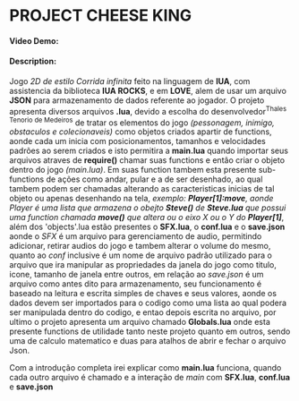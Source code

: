 # PROJECT CHEESE KING
#### Video Demo:  <URL HERE>
#### Description:
Jogo _2D de estilo Corrida infinita_ feito na linguagem de **lUA**, com assistencia da biblioteca **lUA ROCKS**, e em **LOVE**, alem de usar um arquivo **JSON** para armazenamento de dados referente ao jogador. O projeto apresenta diversos arquivos **.lua**, devido a escolha do desenvolvedor<sup>Thales Tenorio de Medeiros</sup> de tratar os elementos do jogo _(pessonagem, inimigo, obstaculos e colecionaveis)_ como objetos criados apartir de functions, aonde cada um inicia com posicionamentos, tamanhos e velocidades padrões ao serem criados e isto permitira a **main.lua** quando importar seus arquivos atraves de **require()** chamar suas functions e entâo criar o objeto dentro do jogo _(main.lua)_. Em suas function tambem esta presente sub-functions de ações como andar, pular e a de ser desenhado, ao qual tambem podem ser chamadas alterando as caracteristicas inicias de tal objeto ou apenas desenhando na tela, _exemplo: **Player[1]:move**, aonde Player é uma lista que armazena o obejto **Steve()** de **Steve.lua** que possui uma function chamada **move()** que altera ou o eixo X ou o Y do **Player[1]**_, além dos 'objects'.lua estão presentes o **SFX.lua**, o **conf.lua** e o **save.json** aonde o _SFX_ é um arquivo para gerenciamento de audio, permitindo adicionar, retirar audios do jogo e tambem alterar o volume do mesmo, quanto ao _conf_ inclusive é um nome de arquivo padrão utilizado para o arquivo que ira manipular as propriedades da janela do jogo como titulo, icone, tamanho de janela entre outros, em relação ao _save.json_ é um arquivo como antes dito para armazenamento, seu funcionamento é baseado na leitura e escrita simples de chaves e seus valores, aonde os dados devem ser importados para o codigo como uma lista ao qual podera ser manipulada dentro do codigo, e entao depois escrita no arquivo, por ultimo o projeto apresenta um arquivo chamado **Globals.lua** onde esta presente functions de utilidade tanto neste projeto quanto em outros, sendo uma de calculo matematico e duas para atalhos de abrir e fechar o arquivo Json.

Com a introdução completa irei explicar como **main.lua** funciona, quando cada outro arquivo é chamado e a interação de _main_ com **SFX.lua**, **conf.lua** e **save.json**